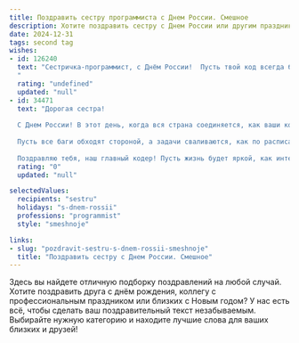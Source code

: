 ```yaml
---
title: Поздравить сестру программиста с Днем России. Смешное
description: Хотите поздравить сестру с Днем России или другим праздником? Наш ИИ создаст незабываемое поздравление, а вы обязательно выделитесь среди других.  
date: 2024-12-31
tags: second tag
wishes:
- id: 126240
  text: "Сестричка-программист, с Днём России!  Пусть твой код всегда будет чистым, баги – редкими, а зарплата –  огромной, как наша необъятная Родина!  Надеюсь,  ты не запустила в этот праздничный день  какой-нибудь \"вирус\"  в виде праздничного торта  😂  С праздником!
  "
  rating: "undefined"
  updated: "null"
- id: 34471
  text: "Дорогая сестра!
  
  С Днем России! В этот день, когда вся страна соединяется, как ваши коды и баги, желаю, чтобы твоя жизнь была такой же стабильной, как работа без ошибок на продакшене! Пусть идея о том, чтобы отдохнуть, не вызывает у тебя паники, как зависшая система, а работу - радость, как новый релиз без флаттеров!
  
  Пусть все баги обходят стороной, а задачи сваливаются, как по расписанию. Желаю, чтобы всех твоих \"системных администраторов\" хватало на жизнь, как байтов в облаке, а вдохновение никогда не отключалось, даже в режиме \"экономии энергии\".
  
  Поздравляю тебя, наш главный кодер! Пусть жизнь будет яркой, как интерфейс с темной темой, и такой же многообразной, как массивы данных. Люблю тебя!"
  rating: "0"
  updated: "null"

selectedValues:
  recipients: "sestru"
  holidays: "s-dnem-rossii"
  professions: "programmist"
  style: "smeshnoje"

links:
- slug: "pozdravit-sestru-s-dnem-rossii-smeshnoje"
  title: "Поздравить сестру с Днем России. Смешное"
---
```


Здесь вы найдете отличную подборку поздравлений на любой случай. 
Хотите поздравить друга с днём рождения, коллегу с профессиональным праздником или близких с Новым годом? У нас есть всё, чтобы сделать ваш поздравительный текст незабываемым. Выбирайте нужную категорию и находите лучшие слова для ваших близких и друзей!
